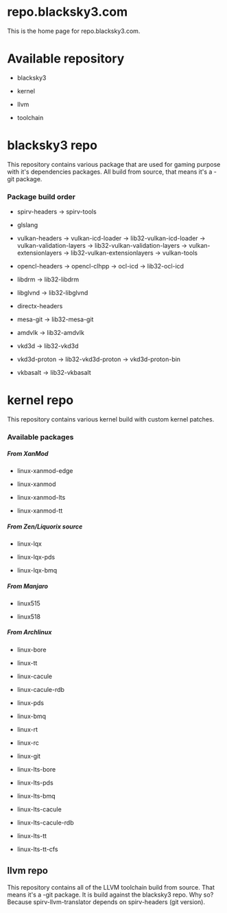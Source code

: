 # repo.blacksky3.com

This is the home page for repo.blacksky3.com.

# Available repository

- blacksky3

- kernel

- llvm 

- toolchain

# blacksky3 repo

This repository contains various package that are used for gaming purpose with it's dependencies packages. All build from source, that means it's a -git package.

### Package build order

- spirv-headers -> spirv-tools

- glslang

- vulkan-headers -> vulkan-icd-loader -> lib32-vulkan-icd-loader -> vulkan-validation-layers -> lib32-vulkan-validation-layers -> vulkan-extensionlayers -> lib32-vulkan-extensionlayers -> vulkan-tools

- opencl-headers -> opencl-clhpp -> ocl-icd -> lib32-ocl-icd

- libdrm -> lib32-libdrm

- libglvnd -> lib32-libglvnd

- directx-headers

- mesa-git -> lib32-mesa-git

- amdvlk -> lib32-amdvlk

- vkd3d -> lib32-vkd3d

- vkd3d-proton -> lib32-vkd3d-proton -> vkd3d-proton-bin

- vkbasalt -> lib32-vkbasalt

# kernel repo

This repository contains various kernel build with custom kernel patches.

### Available packages

##### From XanMod

- linux-xanmod-edge

- linux-xanmod

- linux-xanmod-lts

- linux-xanmod-tt

##### From Zen/Liquorix source

- linux-lqx

- linux-lqx-pds

- linux-lqx-bmq

##### From Manjaro

- linux515

- linux518

##### From Archlinux

- linux-bore

- linux-tt

- linux-cacule

- linux-cacule-rdb

- linux-pds

- linux-bmq

- linux-rt

- linux-rc

- linux-git

- linux-lts-bore

- linux-lts-pds

- linux-lts-bmq

- linux-lts-cacule

- linux-lts-cacule-rdb

- linux-lts-tt

- linux-lts-tt-cfs

## llvm repo

This repository contains all of the LLVM toolchain build from source. That means it's a -git package. It is build against the blacksky3 repo. Why so? Because spirv-llvm-translator depends on spirv-headers (git version).
